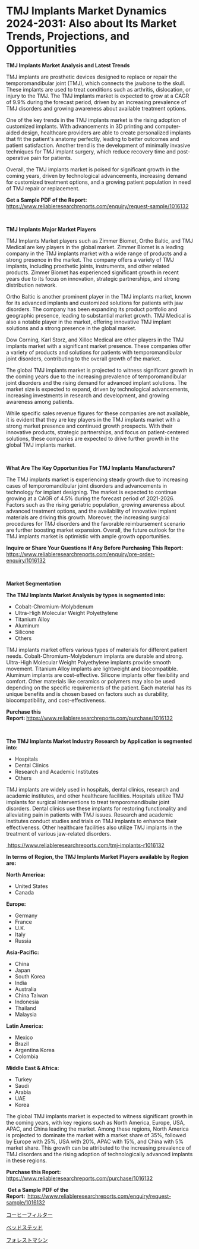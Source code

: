 <p><h1>TMJ Implants Market Dynamics 2024-2031: Also about Its Market Trends, Projections, and Opportunities</h1></p><p><strong>TMJ Implants Market Analysis and Latest Trends</strong></p>
<p><p>TMJ implants are prosthetic devices designed to replace or repair the temporomandibular joint (TMJ), which connects the jawbone to the skull. These implants are used to treat conditions such as arthritis, dislocation, or injury to the TMJ. The TMJ implants market is expected to grow at a CAGR of 9.9% during the forecast period, driven by an increasing prevalence of TMJ disorders and growing awareness about available treatment options.</p><p>One of the key trends in the TMJ implants market is the rising adoption of customized implants. With advancements in 3D printing and computer-aided design, healthcare providers are able to create personalized implants that fit the patient's anatomy perfectly, leading to better outcomes and patient satisfaction. Another trend is the development of minimally invasive techniques for TMJ implant surgery, which reduce recovery time and post-operative pain for patients.</p><p>Overall, the TMJ implants market is poised for significant growth in the coming years, driven by technological advancements, increasing demand for customized treatment options, and a growing patient population in need of TMJ repair or replacement.</p></p>
<p><strong>Get a Sample PDF of the Report:&nbsp;</strong> <a href="https://www.reliableresearchreports.com/enquiry/request-sample/1016132">https://www.reliableresearchreports.com/enquiry/request-sample/1016132</a></p>
<p>&nbsp;</p>
<p><strong>TMJ Implants Major Market Players</strong></p>
<p><p>TMJ Implants Market players such as Zimmer Biomet, Ortho Baltic, and TMJ Medical are key players in the global market. Zimmer Biomet is a leading company in the TMJ implants market with a wide range of products and a strong presence in the market. The company offers a variety of TMJ implants, including prosthetic joints, instruments, and other related products. Zimmer Biomet has experienced significant growth in recent years due to its focus on innovation, strategic partnerships, and strong distribution network.</p><p>Ortho Baltic is another prominent player in the TMJ implants market, known for its advanced implants and customized solutions for patients with jaw disorders. The company has been expanding its product portfolio and geographic presence, leading to substantial market growth. TMJ Medical is also a notable player in the market, offering innovative TMJ implant solutions and a strong presence in the global market.</p><p>Dow Corning, Karl Storz, and Xilloc Medical are other players in the TMJ implants market with a significant market presence. These companies offer a variety of products and solutions for patients with temporomandibular joint disorders, contributing to the overall growth of the market.</p><p>The global TMJ implants market is projected to witness significant growth in the coming years due to the increasing prevalence of temporomandibular joint disorders and the rising demand for advanced implant solutions. The market size is expected to expand, driven by technological advancements, increasing investments in research and development, and growing awareness among patients.</p><p>While specific sales revenue figures for these companies are not available, it is evident that they are key players in the TMJ implants market with a strong market presence and continued growth prospects. With their innovative products, strategic partnerships, and focus on patient-centered solutions, these companies are expected to drive further growth in the global TMJ implants market.</p></p>
<p>&nbsp;</p>
<p><strong>What Are The Key Opportunities For TMJ Implants Manufacturers?</strong></p>
<p><p>The TMJ implants market is experiencing steady growth due to increasing cases of temporomandibular joint disorders and advancements in technology for implant designing. The market is expected to continue growing at a CAGR of 4.5% during the forecast period of 2021-2026. Factors such as the rising geriatric population, growing awareness about advanced treatment options, and the availability of innovative implant materials are driving this growth. Moreover, the increasing surgical procedures for TMJ disorders and the favorable reimbursement scenario are further boosting market expansion. Overall, the future outlook for the TMJ implants market is optimistic with ample growth opportunities.</p></p>
<p><strong>Inquire or Share Your Questions If Any Before Purchasing This Report:</strong> <a href="https://www.reliableresearchreports.com/enquiry/pre-order-enquiry/1016132">https://www.reliableresearchreports.com/enquiry/pre-order-enquiry/1016132</a></p>
<p>&nbsp;</p>
<p><strong>Market Segmentation</strong></p>
<p><strong>The TMJ Implants Market Analysis by types is segmented into:</strong></p>
<p><ul><li>Cobalt-Chromium-Molybdenum</li><li>Ultra-High Molecular Weight Polyethylene</li><li>Titanium Alloy</li><li>Aluminum</li><li>Silicone</li><li>Others</li></ul></p>
<p><p>TMJ implants market offers various types of materials for different patient needs. Cobalt-Chromium-Molybdenum implants are durable and strong. Ultra-High Molecular Weight Polyethylene implants provide smooth movement. Titanium Alloy implants are lightweight and biocompatible. Aluminum implants are cost-effective. Silicone implants offer flexibility and comfort. Other materials like ceramics or polymers may also be used depending on the specific requirements of the patient. Each material has its unique benefits and is chosen based on factors such as durability, biocompatibility, and cost-effectiveness.</p></p>
<p><strong>Purchase this Report:&nbsp;</strong><a href="https://www.reliableresearchreports.com/purchase/1016132">https://www.reliableresearchreports.com/purchase/1016132</a></p>
<p>&nbsp;</p>
<p><strong>The TMJ Implants Market Industry Research by Application is segmented into:</strong></p>
<p><ul><li>Hospitals</li><li>Dental Clinics</li><li>Research and Academic Institutes</li><li>Others</li></ul></p>
<p><p>TMJ implants are widely used in hospitals, dental clinics, research and academic institutes, and other healthcare facilities. Hospitals utilize TMJ implants for surgical interventions to treat temporomandibular joint disorders. Dental clinics use these implants for restoring functionality and alleviating pain in patients with TMJ issues. Research and academic institutes conduct studies and trials on TMJ implants to enhance their effectiveness. Other healthcare facilities also utilize TMJ implants in the treatment of various jaw-related disorders.</p></p>
<p><a href="https://www.reliableresearchreports.com/tmj-implants-r1016132">&nbsp;https://www.reliableresearchreports.com/tmj-implants-r1016132</a></p>
<p><strong>In terms of Region, the TMJ Implants Market Players available by Region are:</strong></p>
<p>
    <p> <strong> North America: </strong>
        <ul>
            <li>United States</li>
            <li>Canada</li>
        </ul>
        </p> 
    <p> <strong> Europe: </strong>
        <ul>
            <li>Germany</li>
            <li>France</li>
            <li>U.K.</li>
            <li>Italy</li>
            <li>Russia</li>
        </ul>
        </p> 
    <p> <strong> Asia-Pacific: </strong>
        <ul>
            <li>China</li>
            <li>Japan</li>
            <li>South Korea</li>
            <li>India</li>
            <li>Australia</li>
            <li>China Taiwan</li>
            <li>Indonesia</li>
            <li>Thailand</li>
            <li>Malaysia</li>
        </ul>
        </p> 
    <p> <strong> Latin America: </strong>
        <ul>
            <li>Mexico</li>
            <li>Brazil</li>
            <li>Argentina Korea</li>
            <li>Colombia</li>
        </ul>
        </p> 
    <p> <strong> Middle East & Africa: </strong>
        <ul>
            <li>Turkey</li>
            <li>Saudi</li>
            <li>Arabia</li>
            <li>UAE</li>
            <li>Korea</li>
        </ul>
    </p>
    </p>
<p><p>The global TMJ implants market is expected to witness significant growth in the coming years, with key regions such as North America, Europe, USA, APAC, and China leading the market. Among these regions, North America is projected to dominate the market with a market share of 35%, followed by Europe with 25%, USA with 20%, APAC with 15%, and China with 5% market share. This growth can be attributed to the increasing prevalence of TMJ disorders and the rising adoption of technologically advanced implants in these regions.</p></p>
<p><strong>Purchase this Report: </strong><a href="https://www.reliableresearchreports.com/purchase/1016132">https://www.reliableresearchreports.com/purchase/1016132</a></p>
<p>&nbsp;<strong>Get a Sample PDF of the Report:&nbsp;&nbsp;</strong><a href="https://www.reliableresearchreports.com/enquiry/request-sample/1016132">https://www.reliableresearchreports.com/enquiry/request-sample/1016132</a></p>
<p><strong></strong></p>
<p><p><a href="https://github.com/mathieurico66/Market-Research-Report-List-1/blob/main/834703447929.md">コーヒーフィルター</a></p><p><a href="https://github.com/ycmtqqhvk3273/Market-Research-Report-List-1/blob/main/553329147928.md">ベッドステッド</a></p><p><a href="https://github.com/SarahFahey88/Market-Research-Report-List-1/blob/main/912814647930.md">フォレストマシン</a></p></p>